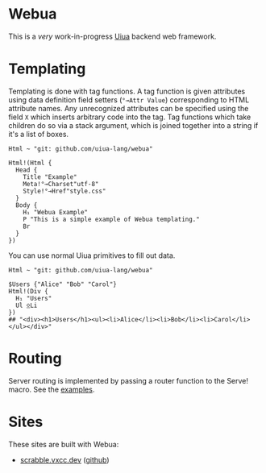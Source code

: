 # Webua

This is a _very_ work-in-progress [Uiua](https://uiua.org) backend web framework.

# Templating

Templating is done with tag functions. A tag function is given attributes using data definition field setters (`°⊸Attr Value`) corresponding to HTML attribute names. Any unrecognized attributes can be specified using the field `X` which inserts arbitrary code into the tag. Tag functions which take children do so via a stack argument, which is joined together into a string if it's a list of boxes.

```uiua
Html ~ "git: github.com/uiua-lang/webua"

Html!(Html {
  Head {
    Title "Example"
    Meta!°⊸Charset"utf-8"
    Style!°⊸Href"style.css"
  }
  Body {
    H₁ "Webua Example"
    P "This is a simple example of Webua templating."
    Br
  }
})
```

You can use normal Uiua primitives to fill out data.

```uiua
Html ~ "git: github.com/uiua-lang/webua"

$Users {"Alice" "Bob" "Carol"}
Html!(Div {
  H₁ "Users"
  Ul ⍚Li
})
## "<div><h1>Users</h1><ul><li>Alice</li><li>Bob</li><li>Carol</li></ul></div>"
```

# Routing

Server routing is implemented by passing a router function to the Serve! macro. See the [examples](https://github.com/uiua-lang/webua/tree/main/examples).

# Sites

These sites are built with Webua:

- [scrabble.vxcc.dev](https://scrabble.vxcc.dev) ([github](https://github.com/Jacob-Lockwood/scrabble-dictionary))
